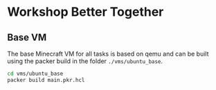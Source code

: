 # Workshop Better Together

## Base VM

The base Minecraft VM for all tasks is based on qemu and can be built using the packer build
in the folder `./vms/ubuntu_base`.

```bash
cd vms/ubuntu_base
packer build main.pkr.hcl
```